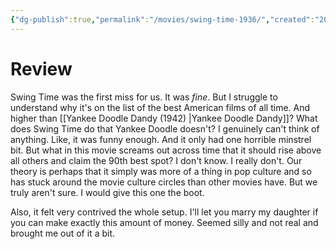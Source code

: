 ```yaml
---
{"dg-publish":true,"permalink":"/movies/swing-time-1936/","created":"2023-11-30","updated":"2024-02-26"}
---
```



# Review

Swing Time was the first miss for us. It was *fine*. But I struggle to understand why it's on the list of the best American films of all time. And higher than [[Yankee Doodle Dandy (1942) \|Yankee Doodle Dandy]]? What does Swing Time do that Yankee Doodle doesn't? I genuinely can't think of anything. Like, it was funny enough. And it only had one horrible minstrel bit. But what in this movie screams out across time that it should rise above all others and claim the 90th best spot? I don't know. I really don't. Our theory is perhaps that it simply was more of a thing in pop culture and so has stuck around the movie culture circles than other movies have. But we truly aren't sure. I would give this one the boot.

Also, it felt very contrived the whole setup. I'll let you marry my daughter if you can make exactly this amount of money. Seemed silly and not real and brought me out of it a bit.
